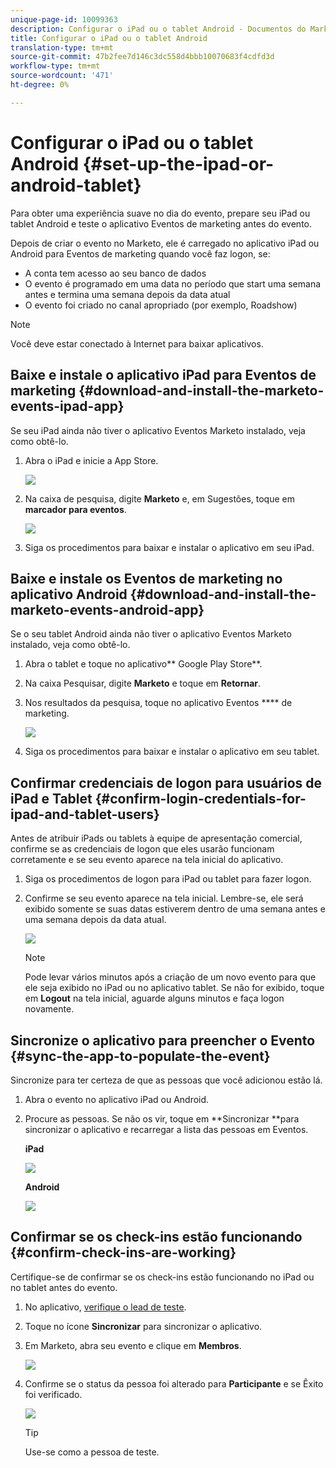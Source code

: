 ```yaml
---
unique-page-id: 10099363
description: Configurar o iPad ou o tablet Android - Documentos do Marketing - Documentação do produto
title: Configurar o iPad ou o tablet Android
translation-type: tm+mt
source-git-commit: 47b2fee7d146c3dc558d4bbb10070683f4cdfd3d
workflow-type: tm+mt
source-wordcount: '471'
ht-degree: 0%

---
```



# Configurar o iPad ou o tablet Android {#set-up-the-ipad-or-android-tablet}

Para obter uma experiência suave no dia do evento, prepare seu iPad ou tablet Android e teste o aplicativo Eventos de marketing antes do evento.

Depois de criar o evento no Marketo, ele é carregado no aplicativo iPad ou Android para Eventos de marketing quando você faz logon, se:

* A conta tem acesso ao seu banco de dados
* O evento é programado em uma data no período que start uma semana antes e termina uma semana depois da data atual
* O evento foi criado no canal apropriado (por exemplo, Roadshow)

>[!NOTE]
>
>Você deve estar conectado à Internet para baixar aplicativos.

## Baixe e instale o aplicativo iPad para Eventos de marketing {#download-and-install-the-marketo-events-ipad-app}

Se seu iPad ainda não tiver o aplicativo Eventos Marketo instalado, veja como obtê-lo.

1. Abra o iPad e inicie a App Store.

   ![](assets/image2016-4-14-15-3a52-3a19.png)

1. Na caixa de pesquisa, digite **Marketo** e, em Sugestões, toque em **marcador para eventos**.

   ![](assets/image2016-4-14-16-3a0-3a3.png)

1. Siga os procedimentos para baixar e instalar o aplicativo em seu iPad.

## Baixe e instale os Eventos de marketing no aplicativo Android {#download-and-install-the-marketo-events-android-app}

Se o seu tablet Android ainda não tiver o aplicativo Eventos Marketo instalado, veja como obtê-lo.

1. Abra o tablet e toque no aplicativo** Google Play Store**.
1. Na caixa Pesquisar, digite **Marketo** e toque em **Retornar**.
1. Nos resultados da pesquisa, toque no aplicativo Eventos **** de marketing.

   ![](assets/image2016-4-15-14-3a42-3a11.png)

1. Siga os procedimentos para baixar e instalar o aplicativo em seu tablet.

## Confirmar credenciais de logon para usuários de iPad e Tablet {#confirm-login-credentials-for-ipad-and-tablet-users}

Antes de atribuir iPads ou tablets à equipe de apresentação comercial, confirme se as credenciais de logon que eles usarão funcionam corretamente e se seu evento aparece na tela inicial do aplicativo.

1. Siga os procedimentos de logon para iPad ou tablet para fazer logon.
1. Confirme se seu evento aparece na tela inicial. Lembre-se, ele será exibido somente se suas datas estiverem dentro de uma semana antes e uma semana depois da data atual.

   ![](assets/image2016-4-15-15-3a29-3a0.png)

   >[!NOTE]
   >
   >Pode levar vários minutos após a criação de um novo evento para que ele seja exibido no iPad ou no aplicativo tablet. Se não for exibido, toque em **Logout** na tela inicial, aguarde alguns minutos e faça logon novamente.

## Sincronize o aplicativo para preencher o Evento {#sync-the-app-to-populate-the-event}

Sincronize para ter certeza de que as pessoas que você adicionou estão lá.

1. Abra o evento no aplicativo iPad ou Android.
1. Procure as pessoas. Se não os vir, toque em **Sincronizar **para sincronizar o aplicativo e recarregar a lista das pessoas em Eventos.

   **iPad**

   ![](assets/image2016-4-12-14-3a25-3a13.png)

   **Android**

   ![](assets/screenshot-2016-04-15-14-14-08-sync-button.png)

## Confirmar se os check-ins estão funcionando {#confirm-check-ins-are-working}

Certifique-se de confirmar se os check-ins estão funcionando no iPad ou no tablet antes do evento.

1. No aplicativo, [verifique o lead de teste](check-people-into-your-event-from-your-tablet.md).
1. Toque no ícone **Sincronizar** para sincronizar o aplicativo.
1. Em Marketo, abra seu evento e clique em **Membros**.

   ![](assets/image2016-4-15-15-3a32-3a42.png)

1. Confirme se o status da pessoa foi alterado para **Participante** e se Êxito foi verificado.

   ![](assets/image2016-4-18-14-3a11-3a36.png)

   >[!TIP]
   >
   >Use-se como a pessoa de teste.

